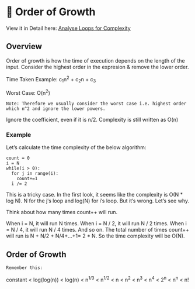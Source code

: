 
# 📌 Order of Growth

View it in Detail here: [Analyse Loops for Complexity](https://www.geeksforgeeks.org/how-to-analyse-loops-for-complexity-analysis-of-algorithms/)

## Overview
Order of growth is how the time of execution depends on the length of the input. Consider the highest order in the expresion & remove the lower order.

Time Taken Example: c<sub>1</sub>n<sup>2</sup> + c<sub>2</sub>n + c<sub>3</sub>

Worst Case: O(n<sup>2</sup>)

`Note: Therefore we usually consider the worst case i.e. highest order which n^2 and ignore the lower powers.`

Ignore the coefficient, even if it is n/2. Complexity is still written as O(n)

### Example
Let’s calculate the time complexity of the below algorithm:

```
count = 0
i = N
while(i > 0):
  for j in range(i):
    count+=1
  i /= 2
```
This is a tricky case. In the first look, it seems like the complexity is O(N * log N). N for the j′s loop and log(N) for i′s loop. But it’s wrong. Let’s see why.

Think about how many times count++ will run. 

When i = N, it will run N times.
When i = N / 2, it will run N / 2 times.
When i = N / 4, it will run N / 4 times.
And so on.
The total number of times count++ will run is N + N/2 + N/4+…+1= 2 * N. So the time complexity will be O(N).

## Order of Growth

`Remember this:`

constant < log(log(n)) < log(n) < n<sup>1/3</sup> < n<sup>1/2</sup> < n < n<sup>2</sup> < n<sup>3</sup> < n<sup>4</sup> < 2<sup>n</sup> < n<sup>n</sup> < n!
